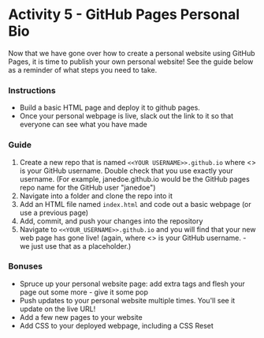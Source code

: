 # Activity 5 - GitHub Pages Personal Bio

Now that we have gone over how to create a personal website using GitHub Pages, it is time to publish your own personal website! See the guide below as a reminder of what steps you need to take. 

### Instructions

* Build a basic HTML page and deploy it to github pages.
* Once your personal webpage is live, slack out the link to it so that everyone can see what you have made

### Guide

1. Create a new repo that is named `<<YOUR USERNAME>>.github.io` where <<YOUR USERNAME>> is your GitHub username. Double check that you use exactly your username. (For example, janedoe.github.io would be the GitHub pages repo name for the GitHub user "janedoe")  
2. Navigate into a folder and clone the repo into it
3. Add an HTML file named `index.html` and code out a basic webpage (or use a previous page)
4. Add, commit, and push your changes into the repository
5. Navigate to `<<YOUR_USERNAME>>.github.io` and you will find that your new web page has gone live! (again, where <<YOUR USERNAME>> is your GitHub username. - we just use that as a placeholder.)

### Bonuses

* Spruce up your personal website page: add extra tags and flesh your page out some more - give it some pop
* Push updates to your personal website multiple times. You'll see it update on the live URL!
* Add a few new pages to your website
* Add CSS to your deployed webpage, including a CSS Reset
